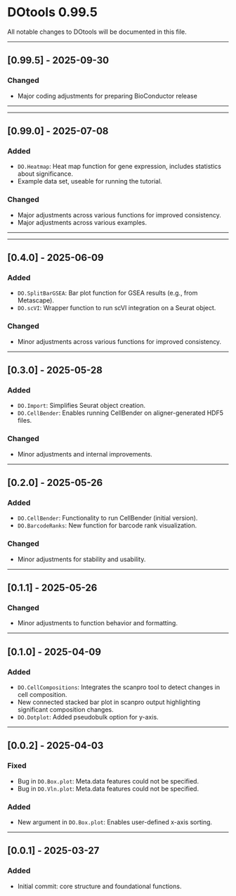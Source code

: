 # DOtools 0.99.5

All notable changes to DOtools will be documented in this file.

---

## [0.99.5] - 2025-09-30

### Changed
* Major coding adjustments for preparing BioConductor release

---

---

## [0.99.0] - 2025-07-08

### Added
* `DO.Heatmap`: Heat map function for gene expression, includes statistics about significance.
* Example data set, useable for running the tutorial.

### Changed
* Major adjustments across various functions for improved consistency.
* Major adjustments across various examples.

---

---

## [0.4.0] - 2025-06-09

### Added
* `DO.SplitBarGSEA`: Bar plot function for GSEA results (e.g., from Metascape).
* `DO.scVI`: Wrapper function to run scVI integration on a Seurat object.

### Changed
* Minor adjustments across various functions for improved consistency.

---

## [0.3.0] - 2025-05-28

### Added
* `DO.Import`: Simplifies Seurat object creation.
* `DO.CellBender`: Enables running CellBender on aligner-generated HDF5 files.

### Changed
* Minor adjustments and internal improvements.

---

## [0.2.0] - 2025-05-26

### Added
* `DO.CellBender`: Functionality to run CellBender (initial version).
* `DO.BarcodeRanks`: New function for barcode rank visualization.

### Changed
* Minor adjustments for stability and usability.

---

## [0.1.1] - 2025-05-26

### Changed
* Minor adjustments to function behavior and formatting.

---

## [0.1.0] - 2025-04-09

### Added
* `DO.CellCompositions`: Integrates the scanpro tool to detect changes in cell composition.
* New connected stacked bar plot in scanpro output highlighting significant composition changes.
* `DO.Dotplot`: Added pseudobulk option for y-axis.

---

## [0.0.2] - 2025-04-03

### Fixed
* Bug in `DO.Box.plot`: Meta.data features could not be specified.
* Bug in `DO.Vln.plot`: Meta.data features could not be specified.

### Added
* New argument in `DO.Box.plot`: Enables user-defined x-axis sorting.

---

## [0.0.1] - 2025-03-27

### Added
* Initial commit: core structure and foundational functions.
